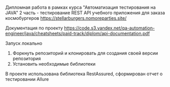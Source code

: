 Дипломная работа в рамках курса "Автоматизация тестирования на JAVA"
2 часть - тестирование REST API учебного приложения для заказа космобургеров https://stellarburgers.nomoreparties.site/

Документация по проекту https://code.s3.yandex.net/qa-automation-engineer/java/cheatsheets/paid-track/diplom/api-documentation.pdf

Запуск локально
1. Форкнуть репозиторий и клонировать для создания своей версии репозитория
2. Установить необходимые библиотеки

В проекте использована библиотека RestAssured, сформирован отчет о тестировании Allure
